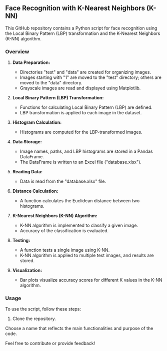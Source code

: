 ## Face Recognition with K-Nearest Neighbors (K-NN)

This GitHub repository contains a Python script for face recognition using the Local Binary Pattern (LBP) transformation and the K-Nearest Neighbors (K-NN) algorithm.

### Overview

1. **Data Preparation:**
   - Directories "test" and "data" are created for organizing images.
   - Images starting with "1" are moved to the "test" directory; others are moved to the "data" directory.
   - Grayscale images are read and displayed using Matplotlib.

2. **Local Binary Pattern (LBP) Transformation:**
   - Functions for calculating Local Binary Pattern (LBP) are defined.
   - LBP transformation is applied to each image in the dataset.

3. **Histogram Calculation:**
   - Histograms are computed for the LBP-transformed images.

4. **Data Storage:**
   - Image names, paths, and LBP histograms are stored in a Pandas DataFrame.
   - The DataFrame is written to an Excel file ("database.xlsx").

5. **Reading Data:**
   - Data is read from the "database.xlsx" file.

6. **Distance Calculation:**
   - A function calculates the Euclidean distance between two histograms.

7. **K-Nearest Neighbors (K-NN) Algorithm:**
   - K-NN algorithm is implemented to classify a given image.
   - Accuracy of the classification is evaluated.

8. **Testing:**
   - A function tests a single image using K-NN.
   - K-NN algorithm is applied to multiple test images, and results are stored.

9. **Visualization:**
   - Bar plots visualize accuracy scores for different K values in the K-NN algorithm.

### Usage

To use the script, follow these steps:
1. Clone the repository.


Choose a name that reflects the main functionalities and purpose of the code.

Feel free to contribute or provide feedback!

